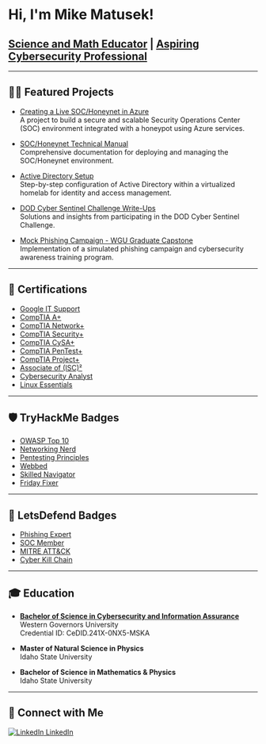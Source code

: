# Hi, I'm Mike Matusek!  
## [Science and Math Educator](https://github.com/mpmatusek) | [Aspiring Cybersecurity Professional](https://www.linkedin.com/in/mike-matusek/)

---

## 👨‍💻 Featured Projects
- [Creating a Live SOC/Honeynet in Azure](https://github.com/mpmatusek/CloudSOC)  
  A project to build a secure and scalable Security Operations Center (SOC) environment integrated with a honeypot using Azure services.

- [SOC/Honeynet Technical Manual](https://github.com/mpmatusek/mpmatusek/blob/main/SOC_ProjectTechnicalManual.pdf)  
  Comprehensive documentation for deploying and managing the SOC/Honeynet environment.

- [Active Directory Setup](https://github.com/mpmatusek/VirtualHomelabActiveDirectory)  
  Step-by-step configuration of Active Directory within a virtualized homelab for identity and access management.

- [DOD Cyber Sentinel Challenge Write-Ups](http://github.com/mpmatusek/DoDCyberSentinelChallenge)  
  Solutions and insights from participating in the DOD Cyber Sentinel Challenge.

- [Mock Phishing Campaign - WGU Graduate Capstone](https://github.com/mpmatusek/mockPhishingCampaign)  
  Implementation of a simulated phishing campaign and cybersecurity awareness training program.

---

## 📜 Certifications
- [Google IT Support](https://coursera.org/share/5d50992ae72f52a829bd84ba7b553fe2)  
- [CompTIA A+](https://www.credly.com/badges/276cad2b-5837-47dd-9553-670a54747730/public_url)  
- [CompTIA Network+](https://www.credly.com/badges/c9f5e662-8102-40ce-95fa-8d2db6accbee/public_url)  
- [CompTIA Security+](https://www.credly.com/badges/65ae9e4a-52b6-4c55-8a20-0da2870eca45/public_url)  
- [CompTIA CySA+](https://www.credly.com/badges/009e2c76-1721-4057-b2da-dfdf498f7e9e/public_url)  
- [CompTIA PenTest+](https://www.credly.com/badges/2cb22028-b78c-452f-92a2-749c0ddcc418/public_url)  
- [CompTIA Project+](https://www.credly.com/badges/f53bf3e8-360e-41c0-b97b-757c04aa36e2/public_url)  
- [Associate of (ISC)²](https://www.credly.com/badges/c0a43871-ed6e-48e7-9b1d-c18fd7baf067/public_url)  
- [Cybersecurity Analyst](https://app.kajabi.com/certificates/b1da0534)  
- [Linux Essentials](https://cs.lpi.org/caf/Xamman/certification/verify/LPI000591817/7jhntnz2be)  

---

## 🛡️ TryHackMe Badges
- [OWASP Top 10](https://tryhackme.com/StormCrowAlpha/badges/owasp-10)  
- [Networking Nerd](https://tryhackme.com/StormCrowAlpha/badges/network-fundamentals)  
- [Pentesting Principles](https://tryhackme.com/StormCrowAlpha/badges/intro-to-pentesting)  
- [Webbed](https://tryhackme.com/StormCrowAlpha/badges/web-fund)  
- [Skilled Navigator](https://tryhackme.com/StormCrowAlpha/badges/skilled-navigator)  
- [Friday Fixer](https://tryhackme.com/StormCrowAlpha/badges/friday-fixer)  

---

## 🎯 LetsDefend Badges
- [Phishing Expert](https://app.letsdefend.io/my-rewards/detail/52fb6a84-f84d-46d9-97b2-7f8d2e45a14e)  
- [SOC Member](https://app.letsdefend.io/my-rewards/detail/11175905-1e23-469c-bc7b-4a0c0745865d)  
- [MITRE ATT&CK](https://app.letsdefend.io/my-rewards/detail/6df1988a-8e88-4860-ab05-128f0f93e523)  
- [Cyber Kill Chain](https://app.letsdefend.io/my-rewards/detail/088ccb62-4ce0-47ed-8995-d266eea9cef6)  

---

## 🎓 Education
- **[Bachelor of Science in Cybersecurity and Information Assurance](https://www.wgu.edu/alumni/commencement/e-diploma-verification/validate.html)**  
  Western Governors University  
  Credential ID: CeDID.241X-0NX5-MSKA  

- **Master of Natural Science in Physics**  
  Idaho State University  

- **Bachelor of Science in Mathematics & Physics**  
  Idaho State University  

---

## 🤝 Connect with Me
[![LinkedIn](https://cdn.jsdelivr.net/npm/simple-icons@v3/icons/linkedin.svg) LinkedIn](https://linkedin.com/in/mike-matusek)

